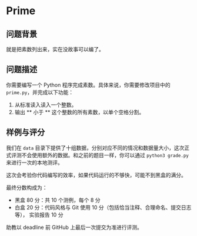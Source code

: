 # Prime

## 问题背景

就是把素数列出来，实在没故事可以编了。

## 问题描述

你需要编写一个 Python 程序完成素数。具体来说，你需要修改项目中的 `prime.py`，并完成以下功能：

1. 从标准读入读入一个整数。
2. 输出 ** 小于 ** 这个整数的所有素数，以单个空格分割。

## 样例与评分

我们在 `data` 目录下提供了十组数据，分别对应不同的情况和数据量大小，这次正式评测不会使用额外的数据。和之前的题目一样，你可以通过 `python3 grade.py` 来进行一次的本地测评。

这次会考验你代码编写的效率，如果代码运行的不够快，可能不到黑盒的满分。

最终分数构成为：

* 黑盒 80 分：共 10 个测例，每个 8 分
* 白盒 20 分：代码风格与 Git 使用 10 分（包括恰当注释、合理命名、提交日志等）， 实验报告 10 分

助教以 deadline 前 GitHub 上最后一次提交为准进行评测。
